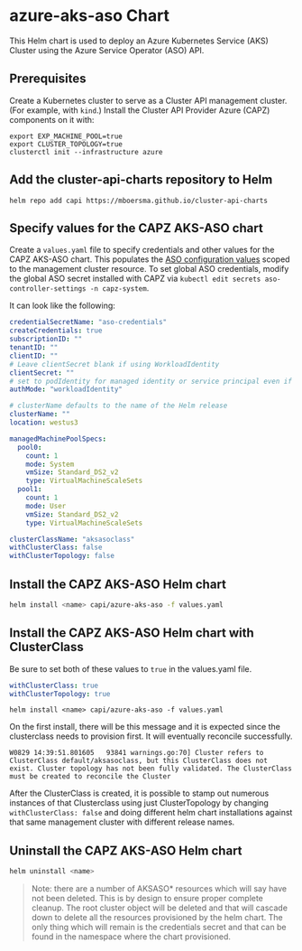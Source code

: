 # azure-aks-aso Chart

This Helm chart is used to deploy an Azure Kubernetes Service (AKS) Cluster using the Azure Service Operator (ASO) API.

## Prerequisites

Create a Kubernetes cluster to serve as a Cluster API management cluster. (For example, with `kind`.) Install the Cluster API Provider Azure (CAPZ) components on it with:

```shell
export EXP_MACHINE_POOL=true
export CLUSTER_TOPOLOGY=true
clusterctl init --infrastructure azure
```

## Add the cluster-api-charts repository to Helm

```shell
helm repo add capi https://mboersma.github.io/cluster-api-charts
```

## Specify values for the CAPZ AKS-ASO chart

Create a `values.yaml` file to specify credentials and other values for the CAPZ AKS-ASO chart. This populates the [ASO configuration values](https://azure.github.io/azure-service-operator/guide/aso-controller-settings-options/) scoped to the management cluster resource.  To set global ASO credentials, modify the global ASO secret installed with CAPZ via `kubectl edit secrets aso-controller-settings -n capz-system`.

It can look like the following:

```yaml
credentialSecretName: "aso-credentials"
createCredentials: true
subscriptionID: ""
tenantID: ""
clientID: ""
# Leave clientSecret blank if using WorkloadIdentity
clientSecret: ""
# set to podIdentity for managed identity or service principal even if NOT using pod identity
authMode: "workloadIdentity"

# clusterName defaults to the name of the Helm release
clusterName: ""
location: westus3

managedMachinePoolSpecs:
  pool0:
    count: 1
    mode: System
    vmSize: Standard_DS2_v2
    type: VirtualMachineScaleSets
  pool1:
    count: 1
    mode: User
    vmSize: Standard_DS2_v2
    type: VirtualMachineScaleSets

clusterClassName: "aksasoclass"
withClusterClass: false
withClusterTopology: false
```

## Install the CAPZ AKS-ASO Helm chart

```bash
helm install <name> capi/azure-aks-aso -f values.yaml
```

## Install the CAPZ AKS-ASO Helm chart with ClusterClass

Be sure to set both of these values to `true` in the values.yaml file.
```yaml
withClusterClass: true
withClusterTopology: true
```

```
helm install <name> capi/azure-aks-aso -f values.yaml
```

On the first install, there will be this message and it is expected since the clusterclass needs to provision first.  It will eventually reconcile successfully.

```shell
W0829 14:39:51.801605   93841 warnings.go:70] Cluster refers to ClusterClass default/aksasoclass, but this ClusterClass does not exist. Cluster topology has not been fully validated. The ClusterClass must be created to reconcile the Cluster
```

After the ClusterClass is created, it is possible to stamp out numerous instances of that Clusterclass using just ClusterTopology by changing `withClusterClass: false` and doing different helm chart installations against that same management cluster with different release names.

## Uninstall the CAPZ AKS-ASO Helm chart

```bash
helm uninstall <name>
```

> Note: there are a number of AKSASO* resources which will say have not been deleted. This is by design to ensure proper complete cleanup.  The root cluster object will be deleted and that will cascade down to delete all the resources provisioned by the helm chart.  The only thing which will remain is the credentials secret and that can be found in the namespace where the chart provisioned.